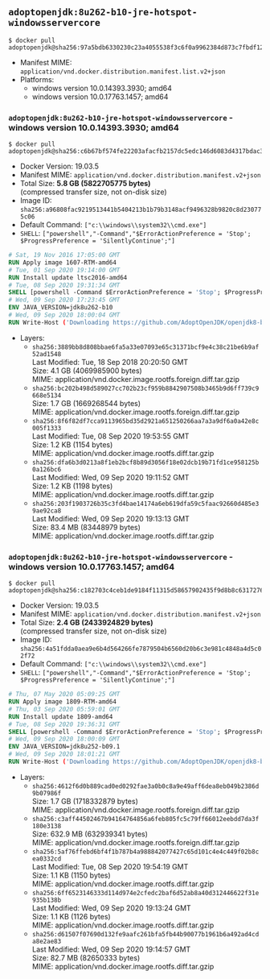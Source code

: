 ## `adoptopenjdk:8u262-b10-jre-hotspot-windowsservercore`

```console
$ docker pull adoptopenjdk@sha256:97a5bdb6330230c23a4055538f3c6f0a9962384d873c7fbdf1247ce379146801
```

-	Manifest MIME: `application/vnd.docker.distribution.manifest.list.v2+json`
-	Platforms:
	-	windows version 10.0.14393.3930; amd64
	-	windows version 10.0.17763.1457; amd64

### `adoptopenjdk:8u262-b10-jre-hotspot-windowsservercore` - windows version 10.0.14393.3930; amd64

```console
$ docker pull adoptopenjdk@sha256:c6b67bf574fe22203afacfb2157dc5edc146d6083d4317bdac32a9f48271dfa1
```

-	Docker Version: 19.03.5
-	Manifest MIME: `application/vnd.docker.distribution.manifest.v2+json`
-	Total Size: **5.8 GB (5822705775 bytes)**  
	(compressed transfer size, not on-disk size)
-	Image ID: `sha256:a96808fac9219513441b5404213b1b79b3148acf9496328b9820c8d230775c06`
-	Default Command: `["c:\\windows\\system32\\cmd.exe"]`
-	`SHELL`: `["powershell","-Command","$ErrorActionPreference = 'Stop'; $ProgressPreference = 'SilentlyContinue';"]`

```dockerfile
# Sat, 19 Nov 2016 17:05:00 GMT
RUN Apply image 1607-RTM-amd64
# Tue, 01 Sep 2020 19:14:00 GMT
RUN Install update ltsc2016-amd64
# Tue, 08 Sep 2020 19:31:34 GMT
SHELL [powershell -Command $ErrorActionPreference = 'Stop'; $ProgressPreference = 'SilentlyContinue';]
# Wed, 09 Sep 2020 17:23:45 GMT
ENV JAVA_VERSION=jdk8u262-b10
# Wed, 09 Sep 2020 18:00:04 GMT
RUN Write-Host ('Downloading https://github.com/AdoptOpenJDK/openjdk8-binaries/releases/download/jdk8u262-b10/OpenJDK8U-jre_x64_windows_hotspot_8u262b10.msi ...');     [Net.ServicePointManager]::SecurityProtocol = [Net.SecurityProtocolType]::Tls12;     wget https://github.com/AdoptOpenJDK/openjdk8-binaries/releases/download/jdk8u262-b10/OpenJDK8U-jre_x64_windows_hotspot_8u262b10.msi -O 'openjdk.msi';     Write-Host ('Verifying sha256 (e85f21cddd791f1b362de285338912de60ee12d7fd27847faeee37f294f7a06b) ...');     if ((Get-FileHash openjdk.msi -Algorithm sha256).Hash -ne 'e85f21cddd791f1b362de285338912de60ee12d7fd27847faeee37f294f7a06b') {             Write-Host 'FAILED!';             exit 1;     };         New-Item -ItemType Directory -Path C:\temp | Out-Null;         Write-Host 'Installing using MSI ...';     Start-Process -FilePath "msiexec.exe" -ArgumentList '/i', 'openjdk.msi', '/L*V', 'C:\temp\OpenJDK.log',     '/quiet', 'ADDLOCAL=FeatureEnvironment,FeatureJarFileRunWith,FeatureJavaHome' -Wait -Passthru;     Remove-Item -Path C:\temp -Recurse | Out-Null;     Write-Host 'Removing openjdk.msi ...';     Remove-Item openjdk.msi -Force
```

-	Layers:
	-	`sha256:3889bb8d808bbae6fa5a33e07093e65c31371bcf9e4c38c21be6b9af52ad1548`  
		Last Modified: Tue, 18 Sep 2018 20:20:50 GMT  
		Size: 4.1 GB (4069985900 bytes)  
		MIME: application/vnd.docker.image.rootfs.foreign.diff.tar.gzip
	-	`sha256:bc202b498d589027cc702b23cf959b8842907508b3465b9d6ff739c9668e5134`  
		Size: 1.7 GB (1669268544 bytes)  
		MIME: application/vnd.docker.image.rootfs.foreign.diff.tar.gzip
	-	`sha256:8f6f82df7cca9113965bd35d2921a651250266aa7a3a9df6a0a42e8c005f1333`  
		Last Modified: Tue, 08 Sep 2020 19:53:55 GMT  
		Size: 1.2 KB (1154 bytes)  
		MIME: application/vnd.docker.image.rootfs.diff.tar.gzip
	-	`sha256:dfa6b3d0213a8f1eb2bcf8b89d3056f18e02dcb19b71fd1ce958125b0a126bc6`  
		Last Modified: Wed, 09 Sep 2020 19:11:52 GMT  
		Size: 1.2 KB (1198 bytes)  
		MIME: application/vnd.docker.image.rootfs.diff.tar.gzip
	-	`sha256:203f1903726b35c3fd4bae14174a6eb619dfa59c5faac92660d485e39ae92ca8`  
		Last Modified: Wed, 09 Sep 2020 19:13:13 GMT  
		Size: 83.4 MB (83448979 bytes)  
		MIME: application/vnd.docker.image.rootfs.diff.tar.gzip

### `adoptopenjdk:8u262-b10-jre-hotspot-windowsservercore` - windows version 10.0.17763.1457; amd64

```console
$ docker pull adoptopenjdk@sha256:c182703c4ceb1de9184f11315d58657902435f9d8b8c63172766f85e9cb0ea32
```

-	Docker Version: 19.03.5
-	Manifest MIME: `application/vnd.docker.distribution.manifest.v2+json`
-	Total Size: **2.4 GB (2433924829 bytes)**  
	(compressed transfer size, not on-disk size)
-	Image ID: `sha256:4a51fdda0aea9e6b4d564266fe7879504b6560d20b6c3e981c4848a4d5c02f72`
-	Default Command: `["c:\\windows\\system32\\cmd.exe"]`
-	`SHELL`: `["powershell","-Command","$ErrorActionPreference = 'Stop'; $ProgressPreference = 'SilentlyContinue';"]`

```dockerfile
# Thu, 07 May 2020 05:09:25 GMT
RUN Apply image 1809-RTM-amd64
# Thu, 03 Sep 2020 05:59:01 GMT
RUN Install update 1809-amd64
# Tue, 08 Sep 2020 19:36:31 GMT
SHELL [powershell -Command $ErrorActionPreference = 'Stop'; $ProgressPreference = 'SilentlyContinue';]
# Wed, 09 Sep 2020 18:00:09 GMT
ENV JAVA_VERSION=jdk8u252-b09.1
# Wed, 09 Sep 2020 18:01:21 GMT
RUN Write-Host ('Downloading https://github.com/AdoptOpenJDK/openjdk8-binaries/releases/download/jdk8u252-b09.1/OpenJDK8U-jre_x64_windows_hotspot_8u252b09.msi ...');         [Net.ServicePointManager]::SecurityProtocol = [Net.SecurityProtocolType]::Tls12;         wget https://github.com/AdoptOpenJDK/openjdk8-binaries/releases/download/jdk8u252-b09.1/OpenJDK8U-jre_x64_windows_hotspot_8u252b09.msi -O 'openjdk.msi';         Write-Host ('Verifying sha256 (7651a26e53260e48ca2431a8cdb6b910e8f8c92564cb8378b566d77346a63527) ...');         if ((Get-FileHash openjdk.msi -Algorithm sha256).Hash -ne '7651a26e53260e48ca2431a8cdb6b910e8f8c92564cb8378b566d77346a63527') {                 Write-Host 'FAILED!';                 exit 1;         };                 New-Item -ItemType Directory -Path C:\temp | Out-Null;                 Write-Host 'Installing using MSI ...';         Start-Process -FilePath "msiexec.exe" -ArgumentList '/i', 'openjdk.msi', '/L*V', 'C:\temp\OpenJDK.log',         '/quiet', 'ADDLOCAL=FeatureEnvironment,FeatureJarFileRunWith,FeatureJavaHome' -Wait -Passthru;         Write-Host 'Removing openjdk.msi ...';         Remove-Item openjdk.msi -Force;         Remove-Item -Path C:\temp -Recurse | Out-Null;
```

-	Layers:
	-	`sha256:4612f6d0b889cad0ed0292fae3a0b0c8a9e49aff6dea8eb049b2386d9b07986f`  
		Size: 1.7 GB (1718332879 bytes)  
		MIME: application/vnd.docker.image.rootfs.foreign.diff.tar.gzip
	-	`sha256:c3aff44502467b94164764856a6feb805fc5c79ff66012eebdd7da3f180e3138`  
		Size: 632.9 MB (632939341 bytes)  
		MIME: application/vnd.docker.image.rootfs.foreign.diff.tar.gzip
	-	`sha256:5af76ffebd6bf4f1b787b4a988842077427c65d101c4e4c449f02b8cea0332cd`  
		Last Modified: Tue, 08 Sep 2020 19:54:19 GMT  
		Size: 1.1 KB (1150 bytes)  
		MIME: application/vnd.docker.image.rootfs.diff.tar.gzip
	-	`sha256:6ff6523146333d114d974e2cfedc2baf6d52ab8a40d312446622f31e935b138b`  
		Last Modified: Wed, 09 Sep 2020 19:13:24 GMT  
		Size: 1.1 KB (1126 bytes)  
		MIME: application/vnd.docker.image.rootfs.diff.tar.gzip
	-	`sha256:d61507f07690d132fe9aafc261bfa5fb44b90077b1961b6a492ad4cda8e2ae83`  
		Last Modified: Wed, 09 Sep 2020 19:14:57 GMT  
		Size: 82.7 MB (82650333 bytes)  
		MIME: application/vnd.docker.image.rootfs.diff.tar.gzip
